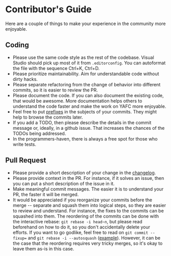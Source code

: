 # Contributor's Guide

Here are a couple of things to make your experience in the community more enjoyable. 

## Coding
* Please use the same code style as the rest of the codebase. Visual Studio should pick up most of it from `.editorconfig`. You can autoformat the file with the sequence Ctrl+K, Ctrl+D.
* Please prioritize maintainability. Aim for understandable code without dirty hacks.
* Please separate refactoring from the change of behavior into different commits, so it is easier to review the PR.
* Please document the code. If you can also document the existing code, that would be awesome. More documentation helps others to understand the code faster and make the work on YAFC more enjoyable.
* Feel free to put [prefixes](https://www.conventionalcommits.org/en/v1.0.0-beta.2/#summary) in the subjects of your commits. They might help to browse the commits later.
* If you add a TODO, then please describe the details in the commit message or, ideally, in a github issue. That increases the chances of the TODOs being addressed.
* In the programmers-haven, there is always a free spot for those who write tests.

## Pull Request
* Please provide a short description of your change in the [changelog](https://github.com/have-fun-was-taken/yafc-ce/blob/master/changelog.txt).
* Please provide context in the PR. For instance, if it solves an issue, then you can put a short description of the issue in it.
* Make meaningful commit messages. The easier it is to understand your PR, the faster it will be merged.
* It would be appreciated if you reorganize your commits before the merge -- separate and squash them into logical steps, so they are easier to review and understand. For instance, the fixes to the commits can be squashed into them. The reordering of the commits can be done with the interactive rebase: `git rebase -i head~n`, but please read beforehand on how to do it, so you don't accidentally delete your efforts. If you want to go godlike, feel free to read on `git commit --fixup=` and `git rebase -i --autosquash` ([example](https://stackoverflow.com/questions/3103589/how-can-i-easily-fixup-a-past-commit)). However, it can be the case that the reordering requires very tricky merges, so it's okay to leave them as-is in this case.
